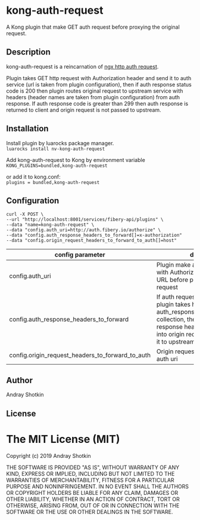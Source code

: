 # kong-auth-request

A Kong plugin that make GET auth request before proxying the original request.

## Description

kong-auth-request is a reincarnation of [ngx http auth request](http://nginx.org/en/docs/http/ngx_http_auth_request_module.html "ngx http auth request").

Plugin takes GET http request with Authorization header and send it to auth service (url is taken from plugin  configuration), then if auth response status code is 200 then plugin routes original request to upstream service with headers (header names are taken from plugin configuration) from auth response.
If auth response code is greater than 299 then auth response is returned to client and origin request is not passed to upstream.

## Installation

Install plugin by luarocks package manager.  
```luarocks install nv-kong-auth-request```

Add kong-auth-request to Kong by environment variable
```KONG_PLUGINS=bundled,kong-auth-request```

or add it to kong.conf:  
```plugins = bundled,kong-auth-request```

## Configuration

```
curl -X POST \
--url "http://localhost:8001/services/fibery-api/plugins" \
--data "name=kong-auth-request" \
--data "config.auth_uri=http://auth.fibery.io/authorize" \
--data "config.auth_response_headers_to_forward[]=x-authorization"
--data "config.origin_request_headers_to_forward_to_auth[]=host"
```

config parameter | description
-----------------|--------------
config.auth_uri  | Plugin make a HTTP GET request with Authorization header to this URL before proxying the original request
config.auth_response_headers_to_forward | If auth request was successful then plugin takes header names from auth_response_headers_to_forward collection, then finds them in auth response headers and adds them into origin request before proxying it to upstream.
config.origin_request_headers_to_forward_to_auth | Origin request headers to pass to auth uri

## Author

Andray Shotkin

## License

The MIT License (MIT)
=====================

Copyright (c) 2019 Andray Shotkin

THE SOFTWARE IS PROVIDED "AS IS", WITHOUT WARRANTY OF ANY KIND, EXPRESS OR
IMPLIED, INCLUDING BUT NOT LIMITED TO THE WARRANTIES OF MERCHANTABILITY,
FITNESS FOR A PARTICULAR PURPOSE AND NONINFRINGEMENT. IN NO EVENT SHALL THE
AUTHORS OR COPYRIGHT HOLDERS BE LIABLE FOR ANY CLAIM, DAMAGES OR OTHER
LIABILITY, WHETHER IN AN ACTION OF CONTRACT, TORT OR OTHERWISE, ARISING FROM,
OUT OF OR IN CONNECTION WITH THE SOFTWARE OR THE USE OR OTHER DEALINGS IN
THE SOFTWARE.
